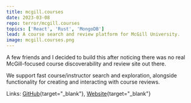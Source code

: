 ```yaml
---
title: mcgill.courses
date: 2023-03-08
repo: terror/mcgill.courses
topics: ['React', 'Rust', 'MongoDB']
lead: A course search and review platform for McGill University.
image: mcgill.courses.png
---
```


A few friends and I decided to build this after noticing there was no real
McGill-focused course discoverability and review site out there.

We support fast course/instructor search and exploration, alongside
functionality for creating and interacting with course reviews.

Links: [GitHub](https://github.com/terror/mcgill.courses){target="\_blank"},
[Website](https://mcgill.courses){target="\_blank"}

